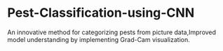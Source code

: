 # Pest-Classification-using-CNN
An innovative method for categorizing pests from picture data,Improved model understanding by implementing Grad-Cam visualization.
